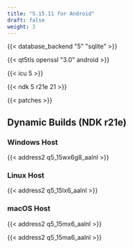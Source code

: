 ```yaml
---
title: "5.15.11 for Android"
draft: false
weight: 3
---
```


{{< database_backend "5" "sqlite" >}}

{{< qt5tls openssl "3.0" android >}}

{{< icu 5 >}}

{{< ndk 5 r21e 21 >}}

{{< patches >}}

## Dynamic Builds (NDK r21e)

### Windows Host

{{< address2 q5_15wx6g8_aalnl >}}

### Linux Host

{{< address2 q5_15lx6_aalnl >}}

### macOS Host

{{< address2 q5_15mx6_aalnl >}}

{{< address2 q5_15ma6_aalnl >}}
